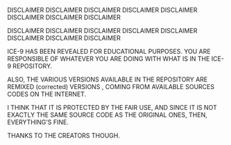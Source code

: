 

DISCLAIMER DISCLAIMER DISCLAIMER DISCLAIMER DISCLAIMER DISCLAIMER DISCLAIMER DISCLAIMER

DISCLAIMER DISCLAIMER DISCLAIMER DISCLAIMER DISCLAIMER DISCLAIMER DISCLAIMER DISCLAIMER


ICE-9 HAS BEEN REVEALED FOR EDUCATIONAL PURPOSES. YOU ARE RESPONSIBLE OF WHATEVER YOU ARE DOING WITH WHAT IS IN THE ICE-9 REPOSITORY.

ALSO, THE VARIOUS VERSIONS AVAILABLE IN THE REPOSITORY ARE REMIXED (corrected) VERSIONS , COMING FROM AVAILABLE SOURCES CODES ON THE INTERNET.

I THINK THAT IT IS PROTECTED BY THE FAIR USE, AND SINCE IT IS NOT EXACTLY THE SAME SOURCE CODE AS THE ORIGINAL ONES, THEN, EVERYTHING'S FINE. 

THANKS TO THE CREATORS THOUGH.
